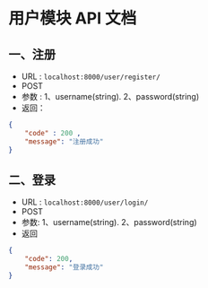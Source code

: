 # 用户模块 API 文档

## 一、注册
- URL : `localhost:8000/user/register/`
- POST
- 参数 :
  1、username(string). 2、password(string)
- 返回：
```json
{
    "code" : 200 ,
    "message": "注册成功"
}
```

## 二、登录
- URL : `localhost:8000/user/login/`
- POST
- 参数:
  1、username(string). 2、password(string)
- 返回
```json
{ 
    "code": 200,
    "message": "登录成功"
}
```
